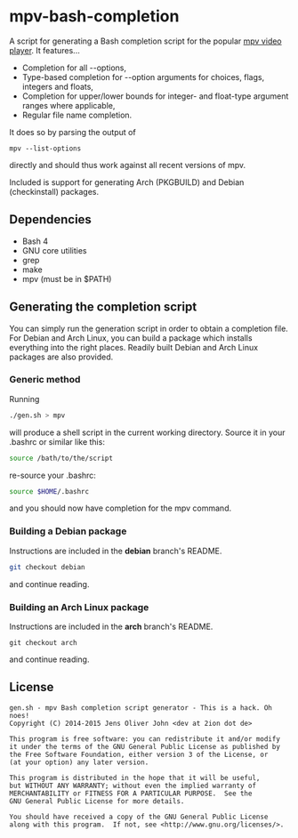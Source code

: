 # mpv-bash-completion

A script for generating a Bash completion script for the popular [mpv
video player](https://github.com/mpv-player/mpv).
It features...

* Completion for all --options,
* Type-based completion for --option arguments for choices, flags,
  integers and floats,
* Completion for upper/lower bounds for integer- and float-type argument
  ranges where applicable,
* Regular file name completion.

It does so by parsing the output of
```
mpv --list-options
```
directly and should thus work against all recent versions of mpv.

Included is support for generating Arch (PKGBUILD) and Debian
(checkinstall) packages.

## Dependencies

* Bash 4
* GNU core utilities
* grep
* make
* mpv (must be in $PATH)

## Generating the completion script

You can simply run the generation script in order to obtain a completion
file. For Debian and Arch Linux, you can build a package which installs
everything into the right places. Readily built Debian and Arch Linux
packages are also provided.

### Generic method

Running
```sh
./gen.sh > mpv
```
will produce a shell script in the current working directory.
Source it in your .bashrc or similar like this:
```sh
source /bath/to/the/script
```
re-source your .bashrc:
```sh
source $HOME/.bashrc
```
and you should now have completion for the mpv command.

### Building a Debian package

Instructions are included in the __debian__ branch's README.

```sh
git checkout debian
```

and continue reading.

### Building an Arch Linux package

Instructions are included in the __arch__ branch's README.

```
git checkout arch
```

and continue reading.

## License

```
gen.sh - mpv Bash completion script generator - This is a hack. Oh noes!
Copyright (C) 2014-2015 Jens Oliver John <dev at 2ion dot de>

This program is free software: you can redistribute it and/or modify
it under the terms of the GNU General Public License as published by
the Free Software Foundation, either version 3 of the License, or
(at your option) any later version.

This program is distributed in the hope that it will be useful,
but WITHOUT ANY WARRANTY; without even the implied warranty of
MERCHANTABILITY or FITNESS FOR A PARTICULAR PURPOSE.  See the
GNU General Public License for more details.

You should have received a copy of the GNU General Public License
along with this program.  If not, see <http://www.gnu.org/licenses/>.
```


